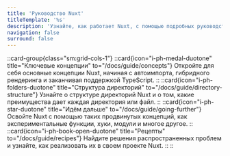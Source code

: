 ```yaml
---
title: 'Руководство Nuxt'
titleTemplate: '%s'
description: 'Узнайте, как работает Nuxt, с помощью подробных руководств.'
navigation: false
surround: false
---
```


::card-group{class="sm:grid-cols-1"}
  ::card{icon="i-ph-medal-duotone" title="Ключевые концепции" to="/docs/guide/concepts"}
  Откройте для себя основные концепции Nuxt, начиная с автоимпорта, гибридного рендеринга и заканчивая поддержкой TypeScript.
  ::
  ::card{icon="i-ph-folders-duotone" title="Структура директорий" to="/docs/guide/directory-structure"}
  Узнайте о структуре директорий Nuxt и о том, какие преимущества дает каждая директория или файл.
  ::
  ::card{icon="i-ph-star-duotone" title="Идём дальше" to="/docs/guide/going-further"}
  Освойте Nuxt с помощью таких продвинутых концепций, как экспериментальные функции, хуки, модули и многое другое.
  ::
  ::card{icon="i-ph-book-open-duotone" title="Рецепты" to="/docs/guide/recipes"}
  Найдите решения распространенных проблем и узнайте, как реализовать их в своем проекте Nuxt.
  ::
::
